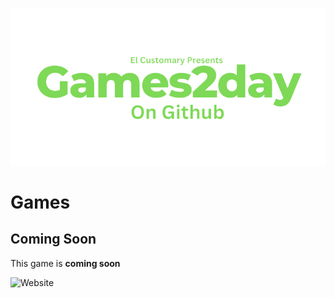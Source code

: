 ![alt text](https://raw.githubusercontent.com/Ishaanlikescandy/Games2day/main/Games2day.png)
# Games
## Coming Soon
This game is **coming soon**

![Website](https://img.shields.io/badge/Download%20for%20Windows-Coming%20Soon-success)
